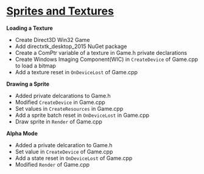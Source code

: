 # [Sprites and Textures](https://github.com/Microsoft/DirectXTK/wiki/Sprites-and-textures)
**Loading a Texture**
- Create Direct3D Win32 Game
- Add directxtk_desktop_2015 NuGet package
- Create a ComPtr variable of a texture in Game.h private declarations
- Create Windows Imaging Component(WIC) in `CreateDevice` of Game.cpp to load a bitmap
- Add a texture reset in `OnDeviceLost` of Game.cpp

**Drawing a Sprite**
 - Added private delcarations to Game.h
 - Modified `CreateDevice` in Game.cpp
 - Set values in `CreateResources` in Game.cpp
 - Add a sprite batch reset in `OnDeviceLost` in Game.cpp
 - Draw sprite in `Render` of Game.cpp
 
 **Alpha Mode**
  - Added a private delcaration to Game.h
  - Set value in `CreateDevice` of Game.cpp
  - Add a state reset in `OnDeviceLost` of Game.cpp
  - Modified `Render` of Game.cpp